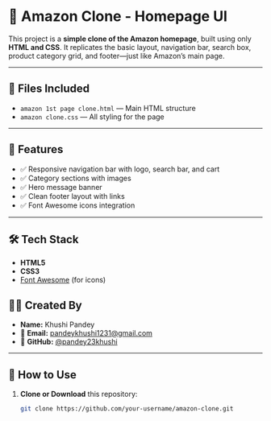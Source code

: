 # 🛒 Amazon Clone - Homepage UI

This project is a **simple clone of the Amazon homepage**, built using only **HTML and CSS**. It replicates the basic layout, navigation bar, search box, product category grid, and footer—just like Amazon’s main page.

---

## 📄 Files Included

- `amazon 1st page clone.html` — Main HTML structure
- `amazon clone.css` — All styling for the page

---

## 🎯 Features

- ✅ Responsive navigation bar with logo, search bar, and cart
- ✅ Category sections with images
- ✅ Hero message banner
- ✅ Clean footer layout with links
- ✅ Font Awesome icons integration

---

## 🛠️ Tech Stack

- **HTML5**
- **CSS3**
- [Font Awesome](https://fontawesome.com/) (for icons)
## 👩‍💻 Created By

- **Name:** Khushi Pandey  
- 📧 **Email:** [pandeykhushi1231@gmail.com](mailto:pandeykhushi1231@gmail.com)  
- 🔗 **GitHub:** [@pandey23khushi](https://github.com/pandey23khushi)  

---

## 🧪 How to Use

1. **Clone or Download** this repository:
   ```bash
   git clone https://github.com/your-username/amazon-clone.git
